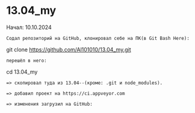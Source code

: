 # 13.04_my

Начал: 10.10.2024

	Содал репозиторий на GitHub, клонировал себе на ПК(в Git Bash Here):
git clone https://github.com/Al101010/13.04_my.git

	перешёл в него:
cd 13.04_my

	=> скопировал туда из 13.04--(кроме: .git и node_modules).

	=> добавил проект на https://ci.appveyor.com

	=> изменения загрузил на GitHub: